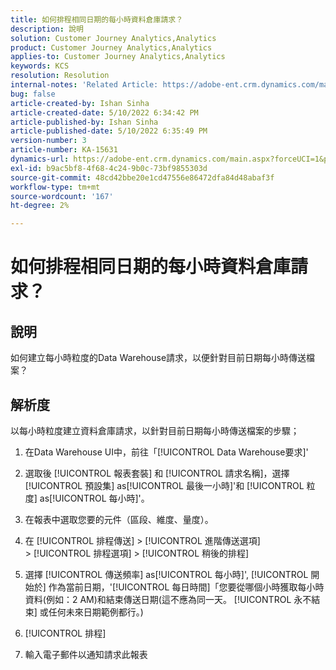 ```yaml
---
title: 如何排程相同日期的每小時資料倉庫請求？
description: 說明
solution: Customer Journey Analytics,Analytics
product: Customer Journey Analytics,Analytics
applies-to: Customer Journey Analytics,Analytics
keywords: KCS
resolution: Resolution
internal-notes: 'Related Article: https://adobe-ent.crm.dynamics.com/main.aspx?appid=c8f3a4cd-a068-e911-a957-000d3a34e00b&pagetype=entityrecord&etn=knowledgearticle&id=b5d08a45-cea0-ea11-a812-000d3a303484'
bug: false
article-created-by: Ishan Sinha
article-created-date: 5/10/2022 6:34:42 PM
article-published-by: Ishan Sinha
article-published-date: 5/10/2022 6:35:49 PM
version-number: 3
article-number: KA-15631
dynamics-url: https://adobe-ent.crm.dynamics.com/main.aspx?forceUCI=1&pagetype=entityrecord&etn=knowledgearticle&id=90ec1ddb-8fd0-ec11-a7b5-0022480a8753
exl-id: b9ac5bf8-4f68-4c24-9b0c-73bf9855303d
source-git-commit: 48cd42bbe20e1cd47556e86472dfa84d48abaf3f
workflow-type: tm+mt
source-wordcount: '167'
ht-degree: 2%

---
```


# 如何排程相同日期的每小時資料倉庫請求？

## 說明

如何建立每小時粒度的Data Warehouse請求，以便針對目前日期每小時傳送檔案？

## 解析度

以每小時粒度建立資料倉庫請求，以針對目前日期每小時傳送檔案的步驟；

1. 在Data Warehouse UI中，前往「[!UICONTROL Data Warehouse要求]&#39;

1. 選取後 [!UICONTROL 報表套裝] 和 [!UICONTROL 請求名稱]，選擇 [!UICONTROL 預設集] as[!UICONTROL 最後一小時]&#39;和 [!UICONTROL 粒度] as[!UICONTROL 每小時]&#39;。

1. 在報表中選取您要的元件（區段、維度、量度）。

1. 在 [!UICONTROL 排程傳送] > [!UICONTROL 進階傳送選項] > [!UICONTROL 排程選項] > [!UICONTROL 稍後的排程]

1. 選擇 [!UICONTROL 傳送頻率] as[!UICONTROL 每小時]&#39;, [!UICONTROL 開始於] 作為當前日期，&#39;[!UICONTROL 每日時間]「您要從哪個小時獲取每小時資料(例如：2 AM)和結束傳送日期(這不應為同一天。 [!UICONTROL 永不結束] 或任何未來日期範例都行。)

1. [!UICONTROL 排程]

1. 輸入電子郵件以通知請求此報表
